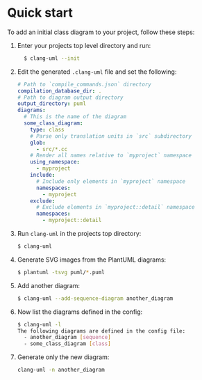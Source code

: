 # Quick start

<!-- toc -->



<!-- tocstop -->

To add an initial class diagram to your project, follow these steps:

1. Enter your projects top level directory and run:
    ```bash
      $ clang-uml --init
    ```
2. Edit the generated `.clang-uml` file and set the following:
    ```yaml
    # Path to `compile_commands.json` directory
    compilation_database_dir: .
    # Path to diagram output directory
    output_directory: puml
    diagrams:
      # This is the name of the diagram
      some_class_diagram:
        type: class
        # Parse only translation units in `src` subdirectory
        glob:
          - src/*.cc
        # Render all names relative to `myproject` namespace
        using_namespace:
          - myproject
        include:
          # Include only elements in `myproject` namespace
          namespaces:
            - myproject
        exclude:
          # Exclude elements in `myproject::detail` namespace
          namespaces:
            - myproject::detail
      ```
3. Run `clang-uml` in the projects top directory:
    ```bash
    $ clang-uml
    ```
4. Generate SVG images from the PlantUML diagrams:
    ```bash
   $ plantuml -tsvg puml/*.puml
   ```
5. Add another diagram:
   ```bash
   $ clang-uml --add-sequence-diagram another_diagram
   ```
6. Now list the diagrams defined in the config:
   ```bash
   $ clang-uml -l
   The following diagrams are defined in the config file:
     - another_diagram [sequence]
     - some_class_diagram [class]
   ```
7. Generate only the new diagram:
   ```bash
   clang-uml -n another_diagram
   ```
